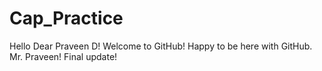 # Cap_Practice
Hello Dear Praveen D! Welcome to GitHub!
Happy to be here with GitHub.
Mr. Praveen!
Final update!
